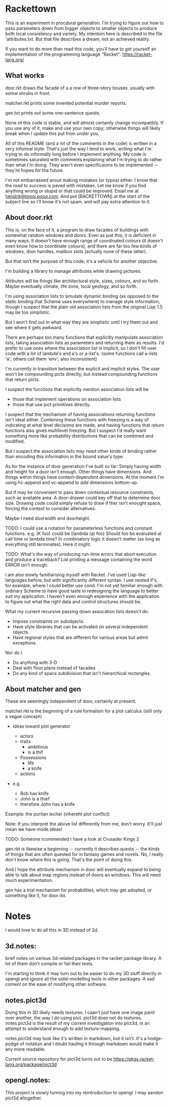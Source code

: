# Rackettown

This is an experiment in procdural generation.  I'm trying to figure out how to pass parameters down from bigger objects to smaller objects to produce both local consistency and variety.  My intention here is described in the file 'attributes.txt.  But that file describes a dream, not an achieved reality.

If you want to do more than read this code, you'll have to get yourself an implementation of the programming language "Racket": https://racket-lang.org/

## What works

door.rkt draws the facade of a a row of three-story houses. usually with somw shrubs in front.

matcher.rkt prints some invented potential murder reports.

gen.txt prints out some one-sentence quests.

None of this code is stable, and will almost certainly change incompatibly.
If you use any of it, make and use your own copy; otherwise things will likely break when I update this put from under you.

All of this README (and a lot of the comments in the code) is written in a very informal style.  That's just the way I tend to work, writing what I'm trying to do informally long before I implement anything.  My code is sometimes saturated with comments explaining what I'm trying to do rather than what I'm doing.  They aren't even specificaions to be implemented -- they're hopes for the future.

I'm not embarrassed anout making mistakes (or typos) either.  I know that the road to success is paved with mistakes.  Let me know if you find anything wrong or stupid or that could be improved. Email me at hendrik@topoi.pooq.com.  And put [RACKETTOWN] at the start of the subject line so I'll know it's not spam. and will pay extra attention to it.

## About door.rkt

This is, on the face of it, a program to draw facades of buildings with somewhat random windows and doors.  Even as just this, it is deficient in many ways.  It doesn't have enough range of coordinated colours (it doesn't even know how to coordinate colours), and there are far too few kinds of windows, door handles, mailbox slots (actually none of these latter).

But that isn't the purpose of this code; it's a vehicle for another objective.

I'm building a library to manage attributes while drawing pictures.

Attibutes will be things like architectural style, sizes, colours, and so forth.  Maybe eventually climate, life zone, local geology, and so forth.

I'm using association lists to simulate dynamic binding (as opposed to the static binding that Scheme uses everywhere) to manage style information,
though I suspect that the plain old association lists from the original Lisp 1.5 may be too simplistic.

But I won't find out in what way they are simplistic until I try them out and see where it gets awkward.

There are perhaps too many functions that explicitly manipulate association lists,
taking association lists as parameters and returning them as results.
I'd prefer to use ones where the association list is implicit,
so I don't fill user code with a lot of lambda's and a's or a-list's.
(some functions call a-lists 'a'; others call them 'env'; also inconsistent)

I'm currently in transition between the explicit and implicit styles.
The user won't be compounding picts directly,
but instead compounding functions that return picts.

I suspect the functions that explicitly mention association lists will be
* those that implement operations on association lists
* those that use pict primitives directly.

I suspect that the mechanism of having associations returning functions isn't ideal either.
Combining these functions with freezing is a way of indicating at what level decisions are made,
and having functions that return functions also gives multilevel freezing.
But I suspect I'd really want something more like probability distributions that can be combined and modified.

But I suspect the association lists may need other kinds of binding rather than encoding this information in the bound value's type.

As for the instance of door generation I've built so far:
Simply having width and height for a door isn't enough.
Other things have dimensions.
And things within things have context-dependent dimensions.
At the moment I'm using hc-append and vc-append to *add* dimensions bottom-up.

But if may be convenient to pass down contextual resource constraints, such as available area.  A door-drawer could key off that to determine door size.  Drawing code could simply refuse to draw if ther isn't enought space, forcing the context to consider alternatives.

Maybe I need doorwidth and doorheight.

TODO:  I could use a notation for parameterless functions and constant functions.
e.g. (K foo) could be (lambda (a) foo)
Should foo be evaluated at call time or lambda time?
In combinatory logic it doesn't matter (as long as everything still terminates).  Here it might.

TODO: What's the way of producing run-time errors that abort execution and produce a traceback?  List printing a message containing the word ERROR isn't enough.

I am also slowly familiarising myself with Racket.
I've used Lisp-like languages before, but with significantly different syntax.
I use nested if's, for example, where I could better use cond.
I'm not yet familiar enough with ordinary Scheme to have good taste in redesigning the language to better suit my application.
I haven't even enough experience with the application to figure out what the right data and control structures should be.

What my current recursive passing down assocation lists doesn't do:

* Impose constraints on subobjects.
* Have style libraries that can be activated on several independent objects.
* Have regional styles that are different for various areas but admit exceptions.

Nor do I
* Do anything with 3-D
* Deal with floor plans instead of facades
* Do any kind of space subdivision that isn't hierarchical rectangles.

## About matcher and gen

These are seemingly independent of door, certainly at present.

matcher.rkt is the beginning of a rule formalism for a plot calculus (still only a vague concept)

* Ideas toward plot generator
  * actors
  * traits
    * ambitious
    * is a thif
  * Possessions
    * life
    * a knife
  * actions

* e.g.
  * Bob has knife
  * John is a thief
  * therefore John has a knife

Example: the puritan lecher (inhereht plot conflict)

Note:  If you interpret the above list differently from me, don't worry.
It'll just mean we have mode ideas!

TODO: Someone rcommended I have a look at Crusader Kings 2


gen.rkt is likewise a beginning -- currently it describes quests -- the kinds of things that are often quested for in fantasy games and novels.  No, I really don't know where this is going.  That's the point of doing this.

And I hope the attribute mechanism in door will eventually expand to being able to talk about map regions instead of doors an windows.  This will need much experimentation.

gen has a trial mechanism for probabilities, which may get adopted, or something like it, for door.rkt.

# Notes

I would love to do all this in 3D instead of 2d.

## 3d.notes:

brief notes on various 3d-related packages in the racket package library.  A lot of them don't compile or fail their tests.

I'm starting to think it may turn out to be easier to do my 3D stuff directly in opengl and ignore all the solid-modelling tools in other packages.  A sad coment on the ease of modifying other software.

## notes.pict3d

Doing this in 3D likely needs textures.  I caan't just have one image paint over another, the way I do using pict.  pict3d does not do textures.  notes.pict3d is the result of my current investigation into pict3d, in an attempt to understand enough to add texture-mapping.

notes.pict3d may look like it's written in markdown, but it isn't.  It's a hodge-podge of notation and I doubt hauling it through markdown would make it any more readable.

Current source repository for pict3d turns out to be https://pkgs.racket-lang.org/package/pict3d

## opengl.notes:

This project is slowly turning into my reintroduction to opengl.  I may aandon pict3d altogether.
